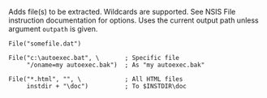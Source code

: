 Adds file(s) to be extracted. Wildcards are supported. See NSIS File instruction documentation for options. Uses the current output path unless argument `outpath` is given. 

    File("somefile.dat")
    
    File("c:\autoexec.bat", \       ; Specific file
         "/oname=my autoexec.bak")  ; As "my autoexec.bak"
    
    File("*.html", "", \            ; All HTML files
         instdir + "\doc")          ; To $INSTDIR\doc
